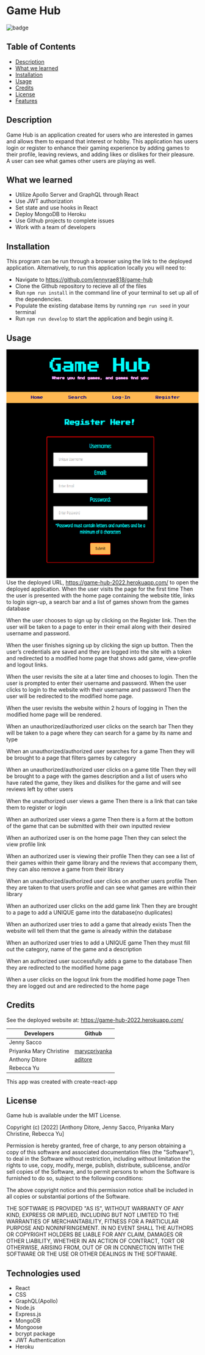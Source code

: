 # Game Hub

![badge](https://img.shields.io/badge/MIT-License-blue.svg)

## Table of Contents 

- [Description](#description)
- [What we learned](#learned)
- [Installation](#installation)
- [Usage](#usage)
- [Credits](#credits)
- [License](#license)
- [Features](#features)


## Description

Game Hub is an application created for users who are interested in games and allows them to expand that interest or hobby. This application has users login or register to enhance their gaming experience by adding games to their profile, leaving reviews, and adding likes or dislikes for their pleasure. A user can see what games other users are playing as well.

## What we learned

- Utilize Apollo Server and GraphQL through React
- Use JWT authorization
- Set state and use hooks in React
- Deploy MongoDB to Heroku
- Use Github projects to complete issues
- Work with a team of developers

## Installation

This program can be run through a browser using the link to the deployed application. Alternatively, to run this application locally you will need to:

- Navigate to https://github.com/jennyrae818/game-hub
- Clone the Github repository to recieve all of the files
- Run `npm run install` in the command line of your terminal to set up all of the dependencies.
- Populate the existing database items by running `npm run seed` in your terminal
- Run `npm run develop` to start the application and begin using it.

## Usage

![website_register](./client/public/images/gameHubRegister.png)
Use the deployed URL, https://game-hub-2022.herokuapp.com/ to open the deployed application.
When the user visits the page for the first time 
Then the user is presented with the home page containing the website title, links to login sign-up, a search bar and a list of games shown from the games database

When the user chooses to sign up by clicking on the Register link.
Then the user will be taken to a page to enter in their email along with their desired username and password.

When the user finishes signing up by clicking the sign up button.
Then the user’s credentials are saved and they are logged into the site with a token and redirected to a modified home page that shows add game, view-profile and logout links.

When the user revisits the site at a later time and chooses to login.
Then the user is prompted to enter their username and password.
When the user clicks to login to the website with their username and password
Then the user will be redirected to the modified home page.

When the user revisits the website within 2 hours of logging in
Then the modified home page will be rendered.

When an unauthorized/authorized user clicks on the search bar
Then they will be taken to a page where they can search for a game by its name and type

When an unauthorized/authorized user searches for a game
Then they will be brought to a page that filters games by category

When an unauthorized/authorized user clicks on a game title
Then they will be brought to a page with the games description and a list of users who have rated the game, they likes and dislikes for the game and will see reviews left by other users

When the unauthorized user views a game
Then there is a link that can take them to register or login

When an authorized user views a game
Then there is a form at the bottom of the game that can be submitted with their own inputted review

When an authorized user is on the home page
Then they can select the view profile link

When an authorized user is viewing their profile
Then they can see a list of their games within their game library and the reviews that accompany them, they can also remove a game from their library

When an unauthorized/authorized user clicks on another users profile
Then they are taken to that users profile and can see what games are within their library

When an authorized user clicks on the add game link
Then they are brought to a page to add a UNIQUE game into the database(no duplicates)

When an authorized user tries to add a game that already exists
Then the website will tell them that the game is already within the database

When an authorized user tries to add a UNIQUE game
Then they must fill out the category, name of the game and a description

When an authorized user successfully adds a game to the database
Then they are redirected to the modified home page

When a user clicks on the logout link from the modified home page
Then they are logged out and are redirected to the home page

## Credits

See the deployed website at: https://game-hub-2022.herokuapp.com/</br>

Developers | Github
--- | ---
Jenny Sacco |
Priyanka Mary Christine | [marycpriyanka](https://github.com/marycpriyanka)
Anthony Ditore | [aditore](https://github.com/aditore)
Rebecca Yu |

This app was created with create-react-app</br>

## License

Game hub is available under the MIT License.

Copyright (c) [2022] [Anthony Ditore, Jenny Sacco, Priyanka Mary Christine, Rebecca Yu]

Permission is hereby granted, free of charge, to any person obtaining a copy of this software and associated documentation files (the "Software"), to deal in the Software without restriction, including without limitation the rights to use, copy, modify, merge, publish, distribute, sublicense, and/or sell copies of the Software, and to permit persons to whom the Software is furnished to do so, subject to the following conditions:

The above copyright notice and this permission notice shall be included in all copies or substantial portions of the Software.

THE SOFTWARE IS PROVIDED "AS IS", WITHOUT WARRANTY OF ANY KIND, EXPRESS OR IMPLIED, INCLUDING BUT NOT LIMITED TO THE WARRANTIES OF MERCHANTABILITY, FITNESS FOR A PARTICULAR PURPOSE AND NONINFRINGEMENT. IN NO EVENT SHALL THE AUTHORS OR COPYRIGHT HOLDERS BE LIABLE FOR ANY CLAIM, DAMAGES OR OTHER LIABILITY, WHETHER IN AN ACTION OF CONTRACT, TORT OR OTHERWISE, ARISING FROM, OUT OF OR IN CONNECTION WITH THE SOFTWARE OR THE USE OR OTHER DEALINGS IN THE SOFTWARE.

## Technologies used

- React
- CSS
- GraphQL(Apollo)
- Node.js
- Express.js
- MongoDB
- Mongoose
- bcrypt package
- JWT Authentication
- Heroku

